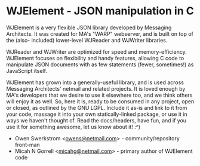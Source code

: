WJElement - JSON manipulation in C
==================================

WJElement is a very flexible JSON library developed by Messaging Architects.
It was created for MA's "WARP" webserver, and is built on top of the (also-
included) lower-level WJReader and WJWriter libraries.

WJReader and WJWriter are optimized for speed and memory-efficiency.
WJElement focuses on flexibility and handy features, allowing C code to
manipulate JSON documents with as few statements (fewer, sometimes!) as
JavaScript itself.

WJElement has grown into a generally-useful library, and is used across
Messaging Architects' netmail and related projects.  It is loved enough by
MA's developers that we desire to use it elsewhere too, and we think others
will enjoy it as well.  So, here it is, ready to be consumed in any project,
open or closed, as outlined by the GNU LGPL.  Include it as-is and link to it
from your code, massage it into your own statically-linked package, or use it
in ways we haven't thought of.  Read the docs/headers, have fun, and if you
use it for something awesome, let us know about it!  :^)


* Owen Swerkstrom <<owens@netmail.com>>  - community/repository front-man
* Micah N Gorrell <<micahg@netmail.com>> - primary author of WJElement code
